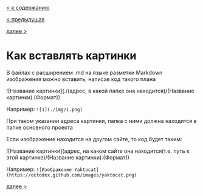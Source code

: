 [< к содержанию](./readme.md)

[< предыдущая](./Markdown.md)

[далее >](./Как_связать_.md_страницы.md)

# Как вставлять картинки

В файлах с расширением .md на языке разметки Markdown изображения можно вставить, написав код такого плана

![Название картинки](./(адрес, в какой папке она находится)/(Название картинки).(Формат))

Например: `![1](./img/1.png)`

При таком указании адреса картинки, папка с ними должна находится в папке основного проекта

Если изображение находится на другом сайте, то код будет таким:

![Название картинки](адрес, на каком сайте она находится(т.е. путь к этой картинке)/(Название картинки).(Формат))

Например: `![Изображение Yaktocat](https://octodex.github.com/images/yaktocat.png)`

[далее >](./Как_связать_.md_страницы.md)
